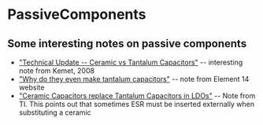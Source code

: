 # PassiveComponents
## Some interesting notes on passive components

 * ["Technical Update -- Ceramic vs Tantalum Capacitors"](http://ohm.bu.edu/~hazen/DataSheets/Passives/2008-11%20Update%20-%20Ceramic%20versus%20Tantalum.pdf) -- interesting note from Kemet, 2008
 * ["Why do they even make tantalum capacitors"](http://ohm.bu.edu/~hazen/DataSheets/Passives/News_%20Why%20Do%20They%20Even%20Make%20Tantalum%20Capacitors_%20_%20element14.pdf) -- note from Element 14 website
 * ["Ceramic Capacitors replace Tantalum Capacitors in LDOs"](http://ohm.bu.edu/~hazen/DataSheets/Passives/slva214a.pdf) -- Note from TI.  This points out that sometimes ESR must be inserted externally when substituting a ceramic
